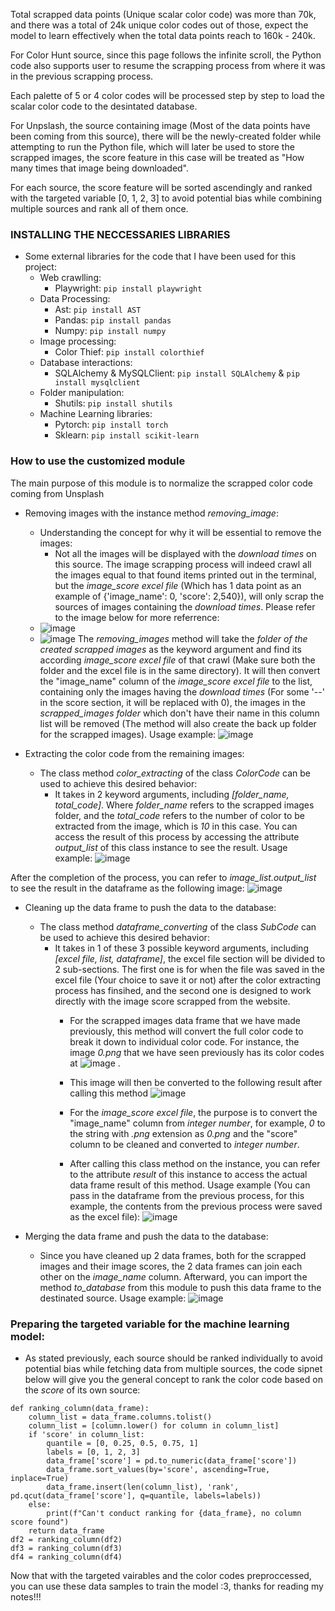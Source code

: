 Total scrapped data points (Unique scalar color code) was more than 70k, and there was a total of 24k unique color codes out of those, expect the model to learn effectively when the total data points reach to 160k - 240k.

For Color Hunt source, since this page follows the infinite scroll, the Python code also supports user to resume the scrapping process from where it was in the previous scrapping process. 

Each palette of 5 or 4 color codes will be processed step by step to load the scalar color code to the desintated database. 

For Unpslash, the source containing image (Most of the data points have been coming from this source), there will be the newly-created folder while attempting to run the Python file, which will later be used to store the scrapped images, the score feature in this case will be treated as "How many times that image being downloaded". 

For each source, the score feature will be sorted ascendingly and ranked with the targeted variable [0, 1, 2, 3] to avoid potential bias while combining multiple sources and rank all of them once. 

### INSTALLING THE NECCESSARIES LIBRARIES
  * Some external libraries for the code that I have been used for this project: 
    * Web crawlling: 
      * Playwright: ```pip install playwright```
    * Data Processing: 
      * Ast: ```pip install AST``` 
      * Pandas: ```pip install pandas```
      * Numpy: ```pip install numpy```
    * Image processing: 
      * Color Thief: ```pip install colorthief```
    * Database interactions: 
      * SQLAlchemy & MySQLClient: ```pip install SQLAlchemy``` & ```pip install mysqlclient```
    * Folder manipulation: 
      * Shutils: ```pip install shutils```
    * Machine Learning libraries: 
      * Pytorch: ```pip install torch``` 
      * Sklearn: ```pip install scikit-learn``` 

### How to use the customized module
  The main purpose of this module is to normalize the scrapped color code coming from Unsplash
  * Removing images with the instance method *removing_image*:
    * Understanding the concept for why it will be essential to remove the images:
      * Not all the images will be displayed with the *download times* on this source. The image scrapping process will indeed crawl all the images equal to that found items printed out in the terminal, but the *image_score excel file* (Which has 1 data point as an example of {'image_name': 0, 'score': 2,540}), will only scrap the sources of images containing the *download times*. Please refer to the image below for more referrence: 
    * ![image](https://github.com/MinnTrit/image-scrapping/assets/151976884/1f4d6d0f-f639-4400-9629-4f83eda54f70)
    * ![image](https://github.com/MinnTrit/image-scrapping/assets/151976884/7f61ca87-0fea-4e84-afca-c496a036e9a6)
  The *removing_images* method will take the *folder of the created scrapped images* as the keyword argument and find its according *image_score excel file* of that crawl (Make sure both the folder and the excel file is in the same directory). It will then convert the "image_name" column of the *image_score excel file* to the list, containing only the images having the *download times* (For some '--' in the score section, it will be replaced with 0), the images in the *scrapped_images folder* which don't have their name in this column list will be removed (The method will also create the back up folder for the scrapped images).
Usage example:
![image](https://github.com/MinnTrit/image-scrapping/assets/151976884/857d7c5b-fb17-42dd-bbb5-dc66696c432b)

  * Extracting the color code from the remaining images: 
    * The class method *color_extracting* of the class *ColorCode* can be used to achieve this desired behavior:
      * It takes in 2 keyword arguments, including *[folder_name, total_code]*. Where *folder_name* refers to the scrapped images folder, and the *total_code* refers to the number of color to be extracted from the image, which is *10* in this case. You can access the result of this process by accessing the attribute *output_list* of this class instance to see the result. 
Usage example: 
![image](https://github.com/MinnTrit/image-scrapping/assets/151976884/cbd3ad3b-ae9a-4b4c-989b-089eddf25e2a)

After the completion of the process, you can refer to *image_list.output_list* to see the result in the dataframe as the following image:
![image](https://github.com/MinnTrit/image-scrapping/assets/151976884/52c9a394-f9a4-47be-b658-4fc9e174f9e3)

  * Cleaning up the data frame to push the data to the database:
    * The class method *dataframe_converting* of the class *SubCode* can be used to achieve this desired behavior: 
      * It takes in 1 of these 3 possible keyword arguments, including *[excel file, list, dataframe]*, the excel file section will be divided to 2 sub-sections. The first one is for when the file was saved in the excel file (Your choice to save it or not) after the color extracting process has finsihed, and the second one is designed to work directly with the image score scrapped from the website.
        * For the scrapped images data frame that we have made previously, this method will convert the full color code to break it down to individual color code. For instance, the image *0.png* that we have seen previously has its color codes at ![image](https://github.com/MinnTrit/image-scrapping/assets/151976884/dd179400-a9d7-445c-9251-e4eb5486fc6b)
.
        * This image will then be converted to the following result after calling this method ![image](https://github.com/MinnTrit/image-scrapping/assets/151976884/3c60c1df-f239-4ea8-95d8-5e0903b068d2)

        * For the *image_score excel file*, the purpose is to convert the "image_name" column from *integer number*, for example, *0* to the string with *.png* extension as *0.png* and the "score" column to be cleaned and converted to *integer number*.
        * After calling this class method on the instance, you can refer to the attribute *result* of this instance to access the actual data frame result of this method.
Usage example (You can pass in the dataframe from the previous process, for this example, the contents from the previous process were saved as the excel file):
![image](https://github.com/MinnTrit/image-scrapping/assets/151976884/bc37305d-5a2a-4c7b-8f0f-93c888409f35)

  * Merging the data frame and push the data to the database: 
    * Since you have cleaned up 2 data frames, both for the scrapped images and their image scores, the 2 data frames can join each other on the *image_name* column. Afterward, you can import the method *to_database* from this module to push this data frame to the destinated source. 
Usage example:
![image](https://github.com/MinnTrit/image-scrapping/assets/151976884/125c88b2-4545-4d60-b56c-354ffc9e1df6)

### Preparing the targeted variable for the machine learning model: 
  * As stated previously, each source should be ranked individually to avoid potential bias while fetching data from multiple sources, the code sipnet below will give you the general concept to rank the color code based on the *score* of its own source: 
```
def ranking_column(data_frame): 
    column_list = data_frame.columns.tolist()
    column_list = [column.lower() for column in column_list]
    if 'score' in column_list: 
        quantile = [0, 0.25, 0.5, 0.75, 1]
        labels = [0, 1, 2, 3]
        data_frame['score'] = pd.to_numeric(data_frame['score'])
        data_frame.sort_values(by='score', ascending=True, inplace=True)
        data_frame.insert(len(column_list), 'rank', pd.qcut(data_frame['score'], q=quantile, labels=labels))
    else: 
        print(f"Can't conduct ranking for {data_frame}, no column score found")
    return data_frame
df2 = ranking_column(df2)
df3 = ranking_column(df3) 
df4 = ranking_column(df4)
```
Now that with the targeted vairables and the color codes preproccessed, you can use these data samples to train the model :3, thanks for reading my notes!!!


